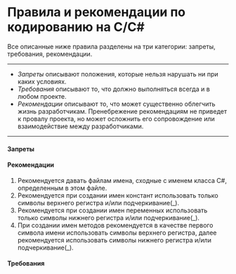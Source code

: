 # Правила и рекомендации по кодированию на С/C#

Все описанные ниже правила разделены на три категории: запреты, требования, рекомендации.

***
*	*Запреты* описывают положения, которые нельзя нарушать ни при каких условиях.
*	*Требования* описывают то, что должно выполняться всегда и в любом проекте.
*	*Рекомендации* описывают то, что может существенно облегчить жизнь разработчикам. Пренебрежение рекомендациям не приведет к провалу проекта, но может осложнить его сопровождение или взаимодействие между разработчиками.
***

#### Запреты

#### Рекомендации

1. Рекомендуется давать файлам имена, сходные с именем класса C#, определенным в этом файле.
2. Рекомендуется при создании имен констант использовать только символы верхнего регистра и/или подчеркивание(_).
3. Рекомендуется при создании имен переменных использовать только символы нижнего регистра и/или подчеркивание(_).
4. При создании имен методов рекомендуется в качестве первого символа имени использовать символы верхнего регистра, далее рекомендуется использовать символы нижнего регистра и/или подчеркивание(_).

#### Требования
